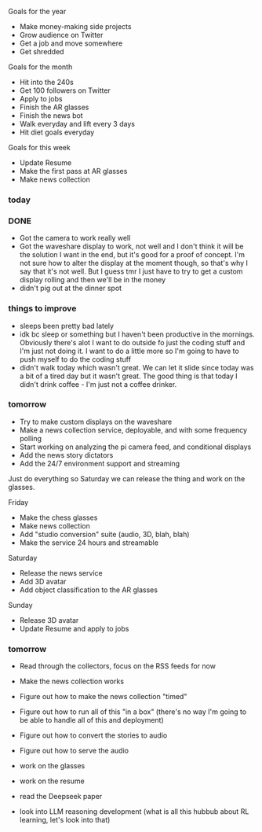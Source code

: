 Goals for the year 
- Make money-making side projects
- Grow audience on Twitter
- Get a job and move somewhere
- Get shredded


Goals for the month
- Hit into the 240s
- Get 100 followers on Twitter
- Apply to jobs
- Finish the AR glasses
- Finish the news bot
- Walk everyday and lift every 3 days
- Hit diet goals everyday

Goals for this week
- Update Resume
- Make the first pass at AR glasses
- Make news collection

### today

### DONE
- Got the camera to work really well
- Got the waveshare display to work, not well and I don't think it will be the solution I want in the end, but it's good for a proof of concept. I'm not sure how to alter the display at the moment though, so that's why I say that it's not well. But I guess tmr I just have to try to get a custom display rolling and then we'll be in the money
- didn't pig out at the dinner spot

### things to improve
- sleeps been pretty bad lately
- idk bc sleep or something but I haven't been productive in the mornings. Obviously there's alot I want to do outside fo just the coding stuff and I'm just not doing it. I want to do a little more so I'm going to have to push myself to do the coding stuff
- didn't walk today which wasn't great. We can let it slide since today was a bit of a tired day but it wasn't great. The good thing is that today I didn't drink coffee - I'm just not a coffee drinker. 

### tomorrow
- Try to make custom displays on the waveshare
- Make a news collection service, deployable, and with some frequency polling
- Start working on analyzing the pi camera feed, and conditional displays
- Add the news story dictators
- Add the 24/7 environment support and streaming 

Just do everything so Saturday we can release the thing and work on the glasses. 

Friday
- Make the chess glasses
- Make news collection
- Add "studio conversion" suite (audio, 3D, blah, blah)
- Make the service 24 hours and streamable

Saturday
- Release the news service
- Add 3D avatar
- Add object classification to the AR glasses

Sunday
- Release 3D avatar
- Update Resume and apply to jobs

### tomorrow
- Read through the collectors, focus on the RSS feeds for now
- Make the news collection works
- Figure out how to make the news collection "timed"
- Figure out how to run all of this "in a box" (there's no way I'm going to be able to handle all of this and deployment)
- Figure out how to convert the stories to audio
- Figure out how to serve the audio

- work on the glasses
- work on the resume
- read the Deepseek paper
- look into LLM reasoning development (what is all this hubbub about RL learning, let's look into that)
